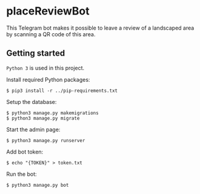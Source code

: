 # placeReviewBot
This Telegram bot makes it possible to leave a review of a landscaped area by scanning a QR code of this area.

## Getting started
`Python 3` is used in this project.

Install required Python packages:
```
$ pip3 install -r ../pip-requirements.txt
```

Setup the database:
```
$ python3 manage.py makemigrations
$ python3 manage.py migrate
```

Start the admin page:
```
$ python3 manage.py runserver
```

Add bot token:
```
$ echo "{TOKEN}" > token.txt
```

Run the bot:
```
$ python3 manage.py bot
```
